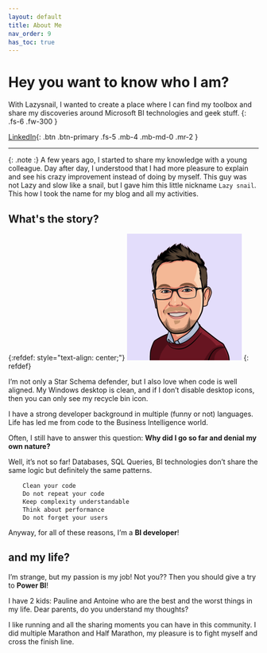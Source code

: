 ```yaml
---
layout: default
title: About Me
nav_order: 9
has_toc: true
---
```

# Hey you want to know who I am?

With Lazysnail, I wanted to create a place where I can find my toolbox and share my discoveries around Microsoft BI technologies and geek stuff.
{: .fs-6 .fw-300 }

[LinkedIn](https://www.linkedin.com/in/arnaud-gastelblum/){: .btn .btn-primary .fs-5 .mb-4 .mb-md-0 .mr-2 }

---



{: .note :}
A few years ago, I started to share my knowledge with a young colleague. Day after day, I understood that I had more pleasure to explain and see his crazy improvement instead of doing by myself. This guy was not Lazy and slow like a snail, but I gave him this little nickname `Lazy snail`. This how I took the name for my blog and all my activities. 


## What's the story?

{:refdef: style="text-align: center;"}
  ![Arnaud](assets/../../assets/Arnaud_Cartoon.png)
{: refdef}

I’m not only a Star Schema defender, but I also love when code is well aligned. My Windows desktop is clean, and if I don’t disable desktop icons, then you can only see my recycle bin icon.

I have a strong developer background in multiple (funny or not) languages. Life has led me from code to the Business Intelligence world.

Often, I still have to answer this question: **Why did I go so far and denial my own nature?**

Well, it’s not so far! Databases, SQL Queries, BI technologies don’t share the same logic but definitely the same patterns.

```
    Clean your code
    Do not repeat your code
    Keep complexity understandable
    Think about performance
    Do not forget your users
```

Anyway, for all of these reasons, I’m a **BI developer**!


## and my life?

I’m strange, but my passion is my job! Not you?? Then you should give a try to **Power BI**!

I have 2 kids: Pauline and Antoine who are the best and the worst things in my life. Dear parents, do you understand my thoughts?

I like running and all the sharing moments you can have in this community. I did multiple Marathon and Half Marathon, my pleasure is to fight myself and cross the finish line.


